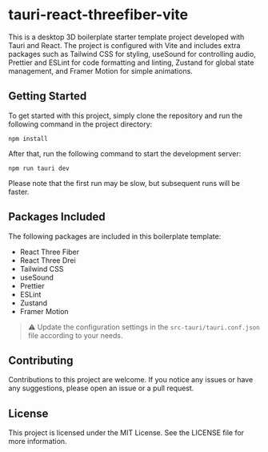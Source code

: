 # tauri-react-threefiber-vite

This is a desktop 3D boilerplate starter template project developed with Tauri and React. The project is configured with Vite and includes extra packages such as Tailwind CSS for styling, useSound for controlling audio, Prettier and ESLint for code formatting and linting, Zustand for global state management, and Framer Motion for simple animations.

## Getting Started

To get started with this project, simply clone the repository and run the following command in the project directory:

```console
npm install
```

After that, run the following command to start the development server:

```console
npm run tauri dev
```

Please note that the first run may be slow, but subsequent runs will be faster.

## Packages Included

The following packages are included in this boilerplate template:

- React Three Fiber
- React Three Drei
- Tailwind CSS
- useSound
- Prettier
- ESLint
- Zustand
- Framer Motion

> :warning: Update the configuration settings in the `src-tauri/tauri.conf.json` file according to your needs.

## Contributing

Contributions to this project are welcome. If you notice any issues or have any suggestions, please open an issue or a pull request.

## License

This project is licensed under the MIT License. See the LICENSE file for more information.
